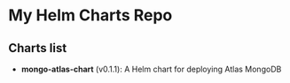 # My Helm Charts Repo

## Charts list
<!-- BEGIN CHARTS LIST -->

- **mongo-atlas-chart** (v0.1.1): A Helm chart for deploying Atlas MongoDB
<!-- END CHARTS LIST -->